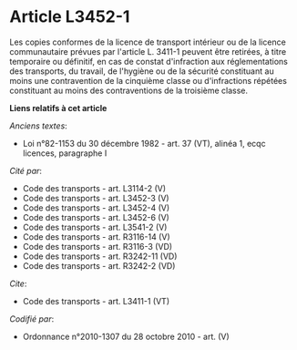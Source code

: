 # Article L3452-1

Les copies conformes de la licence de transport intérieur ou de la licence communautaire prévues par l'article L. 3411-1
peuvent être retirées, à titre temporaire ou définitif, en cas de constat d'infraction aux réglementations des transports, du
travail, de l'hygiène ou de la sécurité constituant au moins une contravention de la cinquième classe ou d'infractions
répétées constituant au moins des contraventions de la troisième classe.

**Liens relatifs à cet article**

_Anciens textes_:

  - Loi n°82-1153 du 30 décembre 1982 - art. 37 (VT), alinéa 1, ecqc licences, paragraphe I

_Cité par_:

  - Code des transports - art. L3114-2 (V)
  - Code des transports - art. L3452-3 (V)
  - Code des transports - art. L3452-4 (V)
  - Code des transports - art. L3452-6 (V)
  - Code des transports - art. L3541-2 (V)
  - Code des transports - art. R3116-14 (V)
  - Code des transports - art. R3116-3 (VD)
  - Code des transports - art. R3242-11 (VD)
  - Code des transports - art. R3242-2 (VD)

_Cite_:

  - Code des transports - art. L3411-1 (VT)

_Codifié par_:

  - Ordonnance n°2010-1307 du 28 octobre 2010 - art. (V)
